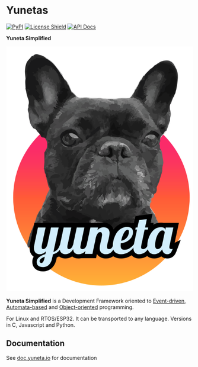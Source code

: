 # Yunetas

[![PyPI][pypi-badge]](https://pypi.org/project/yunetas)
[![License Shield](https://img.shields.io/badge/license-MIT-orange)](https://github.com/artgins/yunetas/blob/main/LICENSE.txt)
[![API Docs](https://img.shields.io/badge/api-docs-informational.svg)](https://doc.yuneta.io/)

**Yuneta Simplified**

[![Icon](docs/doc.yuneta.io/_static/yuneta-image.svg?raw=true)](https://yuneta.io/)

**Yuneta Simplified** is a Development Framework oriented to 
[Event-driven](https://en.wikipedia.org/wiki/Event-driven_programming), 
[Automata-based](https://en.wikipedia.org/wiki/Automata-based_programming) 
and [Object-oriented](https://en.wikipedia.org/wiki/Object-oriented_programming) 
programming.

For Linux and RTOS/ESP32. It can be transported to any language.
Versions in C, Javascript and Python.

## Documentation

See [doc.yuneta.io](https://doc.yuneta.io) for documentation


[pypi-badge]: https://img.shields.io/pypi/v/yunetas
